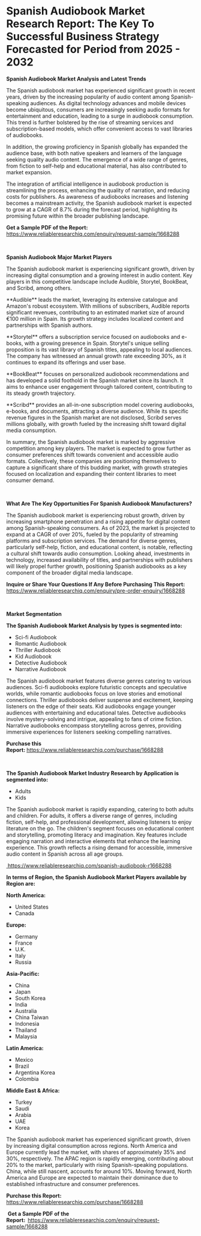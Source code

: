 <p><h1>Spanish Audiobook Market Research Report: The Key To Successful Business Strategy Forecasted for Period from 2025 - 2032</h1></p><p><strong>Spanish Audiobook Market Analysis and Latest Trends</strong></p>
<p><p>The Spanish audiobook market has experienced significant growth in recent years, driven by the increasing popularity of audio content among Spanish-speaking audiences. As digital technology advances and mobile devices become ubiquitous, consumers are increasingly seeking audio formats for entertainment and education, leading to a surge in audiobook consumption. This trend is further bolstered by the rise of streaming services and subscription-based models, which offer convenient access to vast libraries of audiobooks.</p><p>In addition, the growing proficiency in Spanish globally has expanded the audience base, with both native speakers and learners of the language seeking quality audio content. The emergence of a wide range of genres, from fiction to self-help and educational material, has also contributed to market expansion. </p><p>The integration of artificial intelligence in audiobook production is streamlining the process, enhancing the quality of narration, and reducing costs for publishers. As awareness of audiobooks increases and listening becomes a mainstream activity, the Spanish audiobook market is expected to grow at a CAGR of 8.7% during the forecast period, highlighting its promising future within the broader publishing landscape.</p></p>
<p><strong>Get a Sample PDF of the Report:&nbsp;</strong> <a href="https://www.reliableresearchiq.com/enquiry/request-sample/1668288?utm_campaign=2946&utm_medium=2&utm_source=Github&utm_content=ia&utm_term=17042025&utm_id=spanish-audiobook">https://www.reliableresearchiq.com/enquiry/request-sample/1668288</a></p>
<p>&nbsp;</p>
<p><strong>Spanish Audiobook Major Market Players</strong></p>
<p><p>The Spanish audiobook market is experiencing significant growth, driven by increasing digital consumption and a growing interest in audio content. Key players in this competitive landscape include Audible, Storytel, BookBeat, and Scribd, among others.</p><p>**Audible** leads the market, leveraging its extensive catalogue and Amazon's robust ecosystem. With millions of subscribers, Audible reports significant revenues, contributing to an estimated market size of around €100 million in Spain. Its growth strategy includes localized content and partnerships with Spanish authors.</p><p>**Storytel** offers a subscription service focused on audiobooks and e-books, with a growing presence in Spain. Storytel's unique selling proposition is its vast library of Spanish titles, appealing to local audiences. The company has witnessed an annual growth rate exceeding 30%, as it continues to expand its offerings and user base.</p><p>**BookBeat** focuses on personalized audiobook recommendations and has developed a solid foothold in the Spanish market since its launch. It aims to enhance user engagement through tailored content, contributing to its steady growth trajectory. </p><p>**Scribd** provides an all-in-one subscription model covering audiobooks, e-books, and documents, attracting a diverse audience. While its specific revenue figures in the Spanish market are not disclosed, Scribd serves millions globally, with growth fueled by the increasing shift toward digital media consumption.</p><p>In summary, the Spanish audiobook market is marked by aggressive competition among key players. The market is expected to grow further as consumer preferences shift towards convenient and accessible audio formats. Collectively, these companies are positioning themselves to capture a significant share of this budding market, with growth strategies focused on localization and expanding their content libraries to meet consumer demand.</p></p>
<p>&nbsp;</p>
<p><strong>What Are The Key Opportunities For Spanish Audiobook Manufacturers?</strong></p>
<p><p>The Spanish audiobook market is experiencing robust growth, driven by increasing smartphone penetration and a rising appetite for digital content among Spanish-speaking consumers. As of 2023, the market is projected to expand at a CAGR of over 20%, fueled by the popularity of streaming platforms and subscription services. The demand for diverse genres, particularly self-help, fiction, and educational content, is notable, reflecting a cultural shift towards audio consumption. Looking ahead, investments in technology, increased availability of titles, and partnerships with publishers will likely propel further growth, positioning Spanish audiobooks as a key component of the broader digital media landscape.</p></p>
<p><strong>Inquire or Share Your Questions If Any Before Purchasing This Report:</strong> <a href="https://www.reliableresearchiq.com/enquiry/pre-order-enquiry/1668288?utm_campaign=2946&utm_medium=2&utm_source=Github&utm_content=ia&utm_term=17042025&utm_id=spanish-audiobook">https://www.reliableresearchiq.com/enquiry/pre-order-enquiry/1668288</a></p>
<p>&nbsp;</p>
<p><strong>Market Segmentation</strong></p>
<p><strong>The Spanish Audiobook Market Analysis by types is segmented into:</strong></p>
<p><ul><li>Sci-fi Audiobook</li><li>Romantic Audiobook</li><li>Thriller Audiobook</li><li>Kid Audiobook</li><li>Detective Audiobook</li><li>Narrative Audiobook</li></ul></p>
<p><p>The Spanish audiobook market features diverse genres catering to various audiences. Sci-fi audiobooks explore futuristic concepts and speculative worlds, while romantic audiobooks focus on love stories and emotional connections. Thriller audiobooks deliver suspense and excitement, keeping listeners on the edge of their seats. Kid audiobooks engage younger audiences with entertaining and educational tales. Detective audiobooks involve mystery-solving and intrigue, appealing to fans of crime fiction. Narrative audiobooks encompass storytelling across genres, providing immersive experiences for listeners seeking compelling narratives.</p></p>
<p><strong>Purchase this Report:&nbsp;</strong><a href="https://www.reliableresearchiq.com/purchase/1668288?utm_campaign=2946&utm_medium=2&utm_source=Github&utm_content=ia&utm_term=17042025&utm_id=spanish-audiobook">https://www.reliableresearchiq.com/purchase/1668288</a></p>
<p>&nbsp;</p>
<p><strong>The Spanish Audiobook Market Industry Research by Application is segmented into:</strong></p>
<p><ul><li>Adults</li><li>Kids</li></ul></p>
<p><p>The Spanish audiobook market is rapidly expanding, catering to both adults and children. For adults, it offers a diverse range of genres, including fiction, self-help, and professional development, allowing listeners to enjoy literature on the go. The children's segment focuses on educational content and storytelling, promoting literacy and imagination. Key features include engaging narration and interactive elements that enhance the learning experience. This growth reflects a rising demand for accessible, immersive audio content in Spanish across all age groups.</p></p>
<p><a href="https://www.reliableresearchiq.com/spanish-audiobook-r1668288?utm_campaign=2946&utm_medium=2&utm_source=Github&utm_content=ia&utm_term=17042025&utm_id=spanish-audiobook">&nbsp;https://www.reliableresearchiq.com/spanish-audiobook-r1668288</a></p>
<p><strong>In terms of Region, the Spanish Audiobook Market Players available by Region are:</strong></p>
<p>
    <p> <strong> North America: </strong>
        <ul>
            <li>United States</li>
            <li>Canada</li>
        </ul>
        </p> 
    <p> <strong> Europe: </strong>
        <ul>
            <li>Germany</li>
            <li>France</li>
            <li>U.K.</li>
            <li>Italy</li>
            <li>Russia</li>
        </ul>
        </p> 
    <p> <strong> Asia-Pacific: </strong>
        <ul>
            <li>China</li>
            <li>Japan</li>
            <li>South Korea</li>
            <li>India</li>
            <li>Australia</li>
            <li>China Taiwan</li>
            <li>Indonesia</li>
            <li>Thailand</li>
            <li>Malaysia</li>
        </ul>
        </p> 
    <p> <strong> Latin America: </strong>
        <ul>
            <li>Mexico</li>
            <li>Brazil</li>
            <li>Argentina Korea</li>
            <li>Colombia</li>
        </ul>
        </p> 
    <p> <strong> Middle East & Africa: </strong>
        <ul>
            <li>Turkey</li>
            <li>Saudi</li>
            <li>Arabia</li>
            <li>UAE</li>
            <li>Korea</li>
        </ul>
    </p>
    </p>
<p><p>The Spanish audiobook market has experienced significant growth, driven by increasing digital consumption across regions. North America and Europe currently lead the market, with shares of approximately 35% and 30%, respectively. The APAC region is rapidly emerging, contributing about 20% to the market, particularly with rising Spanish-speaking populations. China, while still nascent, accounts for around 10%. Moving forward, North America and Europe are expected to maintain their dominance due to established infrastructure and consumer preferences.</p></p>
<p><strong>Purchase this Report: </strong><a href="https://www.reliableresearchiq.com/purchase/1668288?utm_campaign=2946&utm_medium=2&utm_source=Github&utm_content=ia&utm_term=17042025&utm_id=spanish-audiobook">https://www.reliableresearchiq.com/purchase/1668288</a></p>
<p>&nbsp;<strong>Get a Sample PDF of the Report:&nbsp;&nbsp;</strong><a href="https://www.reliableresearchiq.com/enquiry/request-sample/1668288?utm_campaign=2946&utm_medium=2&utm_source=Github&utm_content=ia&utm_term=17042025&utm_id=spanish-audiobook">https://www.reliableresearchiq.com/enquiry/request-sample/1668288</a></p>
<p><strong></strong></p>
<p><p></p><p></p><p></p></p>